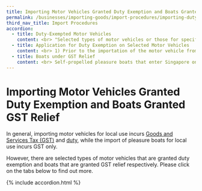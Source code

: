 ```yaml
---
title: Importing Motor Vehicles Granted Duty Exemption and Boats Granted GST Relief
permalink: /businesses/importing-goods/import-procedures/importing-duty-exempted-motor-vehicles-and-gst-exempted-boats
third_nav_title: Import Procedures
accordion: 
  - title: Duty-Exempted Motor Vehicles
    content: <br> "Selected types of motor vehicles or those for specific use are exempted from excise duty (but still subject to GST payment), subject to the following conditions:" <br><br> **Vintage Cars** <br> -Must be pre-1940 models; <br> -Must be [given additional registration fee exemption by the Land Transport Authority (LTA)](http://www.lta.gov.sg/content/ltaweb/en/roads-and-motoring/owning-a-vehicle/registering-your-vehicle/registration-of-vintage-vehicles.html){:target="_blank"}; <br> -Must not be registered for use on public roads; and <br> -Must not be resold in Singapore or disposed in any manner without approval from Singapore Customs. <br><br> **Motor Vehicles for Disabled Individuals** <br> - Must be purchased by an individual approved under the [Disabled Persons Scheme](https://www.sgenable.sg/pages/content.aspx?path=/schemes/transport/disabled-persons-scheme/){:target="_blank"}; <br> - Must be given additional registration fee exemption by LTA; <br> - Applicant must comply with all requirements laid down by SG Enable; <br> - Each applicant is entitled to only one duty-free vehicle; <br> - Applicant is not entitled to purchase a new duty-free vehicle until after 6 years; and <br> - Must not be disposed to a person not entitled to duty exemption, otherwise excise duty will be applicable. <br><br> **Off-Road Racing Cars and Motorcycles** <Br> - Must not be registered for use on public roads; <br>  Must be registered as off-road racing cars or motorcycles by the LTA; and <br> - Must not be disposed for use other than racing without approval from Singapore Customs. <br><br> While excise duty is exempted, GST applies to the import of these selected motor vehicles. If the conditions of Singapore Customs or the Land Transport Authority are not met, the applicant would have to pay the excise duty in full. <br><br> Go-karts, “pocket” motorcycles, powered kick scooters, mobility scooters, all-terrain vehicles (quad bikes), self-balancing cycles, and power-assisted (electric) bicycles meant for off-road use are non-dutiable and are subject to GST only. The importer must check with LTA prior to the importation of these vehicles, and comply with LTA’s regulations and registration requirements at  [here](https://www.onemotoring.com.sg/)  and  [here.](http://www.lta.gov.sg/){:target="_blank"}
  - title: Application for Duty Exemption on Selected Motor Vehicles
    content: <br> 1) Prior to the importation of the motor vehicle from overseas or removal from  [licensed warehouse](/businesses/customs-schemes-licences-framework/licensed-warehouse-scheme), you or your appointed freight handling agent must submit the following supporting documents to [customs_documentation@customs.gov.sg](mailto:customs_documentation@customs.gov.sg) for Singapore Customs’ assessment of your eligibility for duty exemption <br><br> - Cover letter stating purpose of request <br> - Land Transport Authority (LTA)’s approval letter (if applicable) <br> - Commercial invoice <br> - Packing list <br> - Bill of lading <br> - Identification information of the applicant <br><br> 2) Upon confirmation of your eligibility, you or your appointed freight handling agent should apply for a Customs In-Payment (GST including Duty Exemption) permit via TradeNet before the actual import. <br><br> 3) When applying for the permit, the place of receipt code should be declared as <br><br> - “VEHVIN” for vintage cars <br> - “EXEMPT” for motor vehicles for disabled individuals <br> - “VEHRAC” for off-road racing cars/motorcycles
  - title: Boats under GST Relief
    content: <br> Self-propelled pleasure boats that enter Singapore on a temporary basis, under the power of its own engine or sail, for the purpose of pleasure, recreational sports, racing or other similar events, are granted GST relief and can be imported without a permit. <br><br> The pleasure boat must depart Singapore once the purpose has been accomplished. GST is payable if the boat is subsequently sold, disposed or transferred locally.   
--- 
```


# Importing Motor Vehicles Granted Duty Exemption and Boats Granted GST Relief

In general, importing motor vehicles for local use incurs  [Goods and Services Tax (GST)](/businesses/valuation-duties-taxes-fees/goods-and-services-tax-gst) and  [duty]( /businesses/valuation-duties-taxes-and-fees/duties-and-dutiable-goods), while the import of pleasure boats for local use incurs GST only.

However, there are selected types of motor vehicles that are granted duty exemption and boats that are granted GST relief respectively. Please click on the tabs below to find out more.

{% include accordion.html %}
